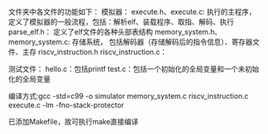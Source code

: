 

文件夹中各文件的功能如下：
模拟器：
	execute.h、execute.c: 执行的主程序，定义了模拟器的一般流程，包括：解析elf、装载程序、取指、解码、执行
	parse_elf.h： 定义了elf文件的各种头部表结构
	memory_system.h、memory_system.c: 存储系统， 包括解码器（存储解码后的指令信息）、寄存器文件、主存
	riscv_instruction.h riscv_instruction.c： 

测试文件：
	hello.c：包括printf
	test.c：包括一个初始化的全局变量和一个未初始化的全局变量

编译方式:gcc -std=c99 -o simulator memory_system.c riscv_instruction.c execute.c -lm -fno-stack-protector

已添加Makefile，故可执行make直接编译
